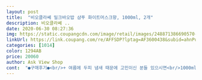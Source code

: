 ```yaml
---
layout: post 
title:  "비오클라쎄 밀크바오밥 샴푸 화이트머스크향, 1000ml, 2개" 
description: 비오클라쎄 ..
date: 2020-06-30 08:27:36 
img: https://static.coupangcdn.com/image/retail/images/248871386690570-3a4d9de0-8300-461c-af3f-41a3b6454e6b.jpg 
linkUrl: https://link.coupang.com/re/AFFSDP?lptag=AF3600438&subid=ahnPublicAsk&pageKey=1748579714&itemId=2977783976&vendorItemId=4374624213&traceid=V0-113-30388f052c466781 
categories: [1014] 
color: 1294AB 
price: 20060 
author: Ask View Shop 
cont:  "●구매후기●<br/>+ 여름에 두피 냄새 때문에 고민이신 분들 있으시면<br/>1000ml 이라는 대!! 용량에 하나당 가격은 만원!<br/>1000ml 이라는 용량은 어느정도일까.<br/>.<br/><br/>2개 세트로 주문을 해봤는데 ... <br/><br/>2개를 시켜서 그런지 왠일로 상자에 왔구나 싶어서<br/>가격 굿<br/>가족들이 함께 사용하니<br/>각진 모양이라 두개 같은 제품을 붙혀놔도 굿!!<br/>그 뾰루지의 원인은 샴푸때문일수도 있다고 하더라구요!!<br/>그래도 뭐 하나 부서진 곳 없어서 다행이라고 해야할지... <br/><br/>그리고 곧 여름이기도 해서 샴푸 사용량이 많을 것 같아<br/>그리구 성분이 착해서 더더 마음에 들어요<br/>근데 제품은 정말 다 좋은데 늘 포장 때문에 골치네요.<br/><br/>기쁜 마음에 열어 봤는데 이건 뭐 안하니만 못한 뽁뽁이를... <br/><br/>너무 만족해요<br/>넘 속상하네요 ㅠㅠㅠㅠㅠㅠ<br/>다른 샴푸는 한약냄새가 난다던가 향 좋다는건<br/>다른 하나는 그림있는 부분이 떨어졌네요... <br/>.<br/><br/>다시 돌아 왔어요<br/>다음부터는 그냥 하나짜리로만 사려구요 ㅋㅋㅋㅋㅋㅋㅋ<br/>단점?이 있다면<br/>대용량이지만 더 길쭉하고 슬림한 디자인이라 공간차지도 안하고!<br/>더워서 녹았는지 접착력이 아주 죽이네요 ㅋㅋㅋㅋㅋ<br/>두개 붙어 있는 테이프가 떨어지고 끈적거려요 ㅠㅠ 힝<br/>두통을 사가지고 언제 다 쓸지 걱정이네요... <br/>.<br/><br/>또 마음에 든건 향!!!<br/>말리면서 부드러워지긴 하지만<br/>무겁거나 답답한 향은 x!!<br/>물론 가격도 중요하고<br/>밀크바오밥은 디자인이 참 예뻐서도 좋아했는데<br/>바디워시 중 유명한 해피바스 제품!<br/>배송은 빠르고^^<br/>배송은 완전 빨라요!!<br/>별루라 패스!!<br/>비슷해보이지만 용량 똑같음<br/>뽁뽁이 두르고 테이핑 1도 안하고 그냥 올려만 둔거... <br/><br/>사진은 제가 혹시나 싶어서 들춰본겁니다.<br/><br/>사춘기 녀석이 있어서<br/>샴푸 거품을 헹굴때 머리가 엄청 빳빳해져요<br/>샴푸 흔들리지 말라고 고정시켜놓은 테이프가<br/>샴푸를 재우려는 건가요? 그냥 이불 덮듯 덮어만 두면<br/>샴푸에 붙어이있어야할 스티커들이랑 찰떡같이 붙어서<br/>샴푸에 향이 나면 얼마나 진하겠어, 오래가겠어 생각했는데<br/>성분도 중요하고<br/>성인인 저나, 엄마한테도 잘 맞아서 온가족이 사용해도 좋아요!<br/>신기하게 뾰루지가 안 올라왔어요<br/>아이들이 함께 사용하니<br/>양도 많고<br/>양도 중요하고<br/>여기저기 알아보고 선택하고 쭉 사용하고 있어요<br/>오히려 같이 떨어져 버렸어요... <br/><br/>요 밀크바오밥 샴푸는<br/>요거도 대용량으로 알고 계실텐데<br/>요게 더 둥글고, 커서 더 큰줄 알았는데 용량 똑같음<br/>원래 쓰던 샴푸라서 고민없이 구매했어요.<br/><br/>이 바로 전에 다른 제품 한번 사용해 봤는데<br/>이 샴푸는 진짜 향수냄새나요.<br/>.<br/><br/>이거 무조건 추천드려요.<br/> 향기가 진짜 오래가요... <br/><br/>이걸 웃어야할지 울어야할 지 ㅠㅠㅠㅠㅠ<br/>이게 완충 효과가 있는건가 싶네요 ㅋㅋㅋㅋㅋㅋ<br/>이게 용량이 커서 다쓰려면 한 참일 텐데 또 하필<br/>인위적인 향이 나서 마음에 안들었는데<br/>인터넷에서 유명한 제이숲 샴푸!<br/>일단 중요한 가격!<br/>잔향 오래가요<br/>저는 가끔 이마나 두피에 뾰루지가 올라왔었는데<br/>점심때 구매했는데.<br/>.<br/> 당일 밤 11시에 도착!!<br/>제대로 감싸지지도 않았네요 ㅋㅋㅋㅋㅋㅋㅋㅋㅋㅋ<br/>주변에서 샴푸 바꾼지 알더라구요 ㅎ<br/>진짜 깜짝놀랐어요... <br/><br/>진짜 세수비누로 머리 감은 느낌.<br/>.<br/>?<br/>진짜 쿠팡은 다 좋은데 배송이 제일 문제인 것 같아요.<br/><br/>초등학생 아이한테도 자극적이지 않고<br/>총 두개 2만원 주고 착하게 구매했습니다<br/>쿠팡에서 꽤 유명한(?)<br/>쿠팡을 제일 많이서 써서 이번에도 쿠팡으로 주문했는데<br/>통도 예쁘고<br/>하나는 다행히 제품 설명부분이 떨어져서 그러려니 하는데<br/>해피바스 바디워시가 100ml 이나 더 작음.<br/>.<br/> ㅎ<br/>향도 좋고<br/>향도 중요하고<br/>헹굴때 손도 안들어갈만큼 뻣뻣해서 별로였어요<br/>혹시나 싶어서 좀 자세하게 봤더니 바닥부분은<br/>화이트머스크 향이라고 나와있는데<br/>화장실에 있는것 모두 출동.<br/>.<br/> ㅎ<br/>확실히 향이 잔향도 얼마 안가고<br/>히말라야 나드 샴푸!<br/>+ 여름에 두피 냄새 때문에 고민이신 분들 있으시면<br/>1000ml 이라는 대!! 용량에 하나당 가격은 만원!<br/>1000ml 이라는 용량은 어느정도일까.<br/>.<br/><br/>2개 세트로 주문을 해봤는데 ... <br/><br/>2개를 시켜서 그런지 왠일로 상자에 왔구나 싶어서<br/>가격 굿<br/>가족들이 함께 사용하니<br/>각진 모양이라 두개 같은 제품을 붙혀놔도 굿!!<br/>그 뾰루지의 원인은 샴푸때문일수도 있다고 하더라구요!!<br/>그래도 뭐 하나 부서진 곳 없어서 다행이라고 해야할지... <br/><br/>그리고 곧 여름이기도 해서 샴푸 사용량이 많을 것 같아<br/>그리구 성분이 착해서 더더 마음에 들어요<br/>근데 제품은 정말 다 좋은데 늘 포장 때문에 골치네요.<br/><br/>기쁜 마음에 열어 봤는데 이건 뭐 안하니만 못한 뽁뽁이를... <br/><br/>너무 만족해요<br/>넘 속상하네요 ㅠㅠㅠㅠㅠㅠ<br/>다른 샴푸는 한약냄새가 난다던가 향 좋다는건<br/>다른 하나는 그림있는 부분이 떨어졌네요... <br/>.<br/><br/>다시 돌아 왔어요<br/>다음부터는 그냥 하나짜리로만 사려구요 ㅋㅋㅋㅋㅋㅋㅋ<br/>단점?이 있다면<br/>대용량이지만 더 길쭉하고 슬림한 디자인이라 공간차지도 안하고!<br/>더워서 녹았는지 접착력이 아주 죽이네요 ㅋㅋㅋㅋㅋ<br/>두개 붙어 있는 테이프가 떨어지고 끈적거려요 ㅠㅠ 힝<br/>두통을 사가지고 언제 다 쓸지 걱정이네요... <br/>.<br/><br/>또 마음에 든건 향!!!<br/>말리면서 부드러워지긴 하지만<br/>무겁거나 답답한 향은 x!!<br/>물론 가격도 중요하고<br/>밀크바오밥은 디자인이 참 예뻐서도 좋아했는데<br/>바디워시 중 유명한 해피바스 제품!<br/>배송은 빠르고^^<br/>배송은 완전 빨라요!!<br/>별루라 패스!!<br/>비슷해보이지만 용량 똑같음<br/>뽁뽁이 두르고 테이핑 1도 안하고 그냥 올려만 둔거... <br/><br/>사진은 제가 혹시나 싶어서 들춰본겁니다.<br/><br/>사춘기 녀석이 있어서<br/>샴푸 거품을 헹굴때 머리가 엄청 빳빳해져요<br/>샴푸 흔들리지 말라고 고정시켜놓은 테이프가<br/>샴푸를 재우려는 건가요? 그냥 이불 덮듯 덮어만 두면<br/>샴푸에 붙어이있어야할 스티커들이랑 찰떡같이 붙어서<br/>샴푸에 향이 나면 얼마나 진하겠어, 오래가겠어 생각했는데<br/>성분도 중요하고<br/>성인인 저나, 엄마한테도 잘 맞아서 온가족이 사용해도 좋아요!<br/>신기하게 뾰루지가 안 올라왔어요<br/>아이들이 함께 사용하니<br/>양도 많고<br/>양도 중요하고<br/>여기저기 알아보고 선택하고 쭉 사용하고 있어요<br/>오히려 같이 떨어져 버렸어요... <br/><br/>요 밀크바오밥 샴푸는<br/>요거도 대용량으로 알고 계실텐데<br/>요게 더 둥글고, 커서 더 큰줄 알았는데 용량 똑같음<br/>원래 쓰던 샴푸라서 고민없이 구매했어요.<br/><br/>이 바로 전에 다른 제품 한번 사용해 봤는데<br/>이 샴푸는 진짜 향수냄새나요.<br/>.<br/><br/>이거 무조건 추천드려요.<br/> 향기가 진짜 오래가요... <br/><br/>이걸 웃어야할지 울어야할 지 ㅠㅠㅠㅠㅠ<br/>이게 완충 효과가 있는건가 싶네요 ㅋㅋㅋㅋㅋㅋ<br/>이게 용량이 커서 다쓰려면 한 참일 텐데 또 하필<br/>인위적인 향이 나서 마음에 안들었는데<br/>인터넷에서 유명한 제이숲 샴푸!<br/>일단 중요한 가격!<br/>잔향 오래가요<br/>저는 가끔 이마나 두피에 뾰루지가 올라왔었는데<br/>점심때 구매했는데.<br/>.<br/> 당일 밤 11시에 도착!!<br/>제대로 감싸지지도 않았네요 ㅋㅋㅋㅋㅋㅋㅋㅋㅋㅋ<br/>주변에서 샴푸 바꾼지 알더라구요 ㅎ<br/>진짜 깜짝놀랐어요... <br/><br/>진짜 세수비누로 머리 감은 느낌.<br/>.<br/>?<br/>진짜 쿠팡은 다 좋은데 배송이 제일 문제인 것 같아요.<br/><br/>초등학생 아이한테도 자극적이지 않고<br/>총 두개 2만원 주고 착하게 구매했습니다<br/>쿠팡에서 꽤 유명한(?)<br/>쿠팡을 제일 많이서 써서 이번에도 쿠팡으로 주문했는데<br/>통도 예쁘고<br/>하나는 다행히 제품 설명부분이 떨어져서 그러려니 하는데<br/>해피바스 바디워시가 100ml 이나 더 작음.<br/>.<br/> ㅎ<br/>향도 좋고<br/>향도 중요하고<br/>헹굴때 손도 안들어갈만큼 뻣뻣해서 별로였어요<br/>혹시나 싶어서 좀 자세하게 봤더니 바닥부분은<br/>화이트머스크 향이라고 나와있는데<br/>화장실에 있는것 모두 출동.<br/>.<br/> ㅎ<br/>확실히 향이 잔향도 얼마 안가고<br/>히말라야 나드 샴푸!<br/>" 
---
```

